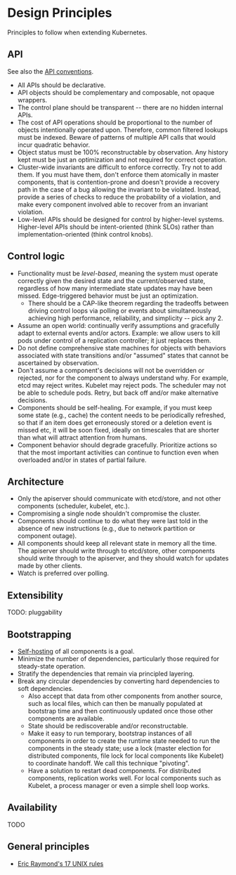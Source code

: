 # Design Principles

Principles to follow when extending Kubernetes.

## API

See also the [API conventions](../../devel/api-conventions.md).

* All APIs should be declarative.
* API objects should be complementary and composable, not opaque wrappers.
* The control plane should be transparent -- there are no hidden internal APIs.
* The cost of API operations should be proportional to the number of objects
intentionally operated upon. Therefore, common filtered lookups must be indexed.
Beware of patterns of multiple API calls that would incur quadratic behavior.
* Object status must be 100% reconstructable by observation. Any history kept
must be just an optimization and not required for correct operation.
* Cluster-wide invariants are difficult to enforce correctly. Try not to add
them. If you must have them, don't enforce them atomically in master components,
that is contention-prone and doesn't provide a recovery path in the case of a
bug allowing the invariant to be violated. Instead, provide a series of checks
to reduce the probability of a violation, and make every component involved able
to recover from an invariant violation.
* Low-level APIs should be designed for control by higher-level systems.
Higher-level APIs should be intent-oriented (think SLOs) rather than
implementation-oriented (think control knobs).

## Control logic

* Functionality must be *level-based*, meaning the system must operate correctly
given the desired state and the current/observed state, regardless of how many
intermediate state updates may have been missed. Edge-triggered behavior must be
just an optimization.
  * There should be a CAP-like theorem regarding the tradeoffs between driving control loops via polling or events about simultaneously achieving high performance, reliability, and simplicity -- pick any 2.
* Assume an open world: continually verify assumptions and gracefully adapt to
external events and/or actors. Example: we allow users to kill pods under
control of a replication controller; it just replaces them.
* Do not define comprehensive state machines for objects with behaviors
associated with state transitions and/or "assumed" states that cannot be
ascertained by observation.
* Don't assume a component's decisions will not be overridden or rejected, nor
for the component to always understand why. For example, etcd may reject writes.
Kubelet may reject pods. The scheduler may not be able to schedule pods. Retry,
but back off and/or make alternative decisions.
* Components should be self-healing. For example, if you must keep some state
(e.g., cache) the content needs to be periodically refreshed, so that if an item
does get erroneously stored or a deletion event is missed etc, it will be soon
fixed, ideally on timescales that are shorter than what will attract attention
from humans.
* Component behavior should degrade gracefully. Prioritize actions so that the
most important activities can continue to function even when overloaded and/or
in states of partial failure.

## Architecture

* Only the apiserver should communicate with etcd/store, and not other
components (scheduler, kubelet, etc.).
* Compromising a single node shouldn't compromise the cluster.
* Components should continue to do what they were last told in the absence of
new instructions (e.g., due to network partition or component outage).
* All components should keep all relevant state in memory all the time. The
apiserver should write through to etcd/store, other components should write
through to the apiserver, and they should watch for updates made by other
clients.
* Watch is preferred over polling.

## Extensibility

TODO: pluggability

## Bootstrapping

* [Self-hosting](http://issue.k8s.io/246) of all components is a goal.
* Minimize the number of dependencies, particularly those required for
steady-state operation.
* Stratify the dependencies that remain via principled layering.
* Break any circular dependencies by converting hard dependencies to soft
dependencies.
  * Also accept that data from other components from another source, such as
local files, which can then be manually populated at bootstrap time and then
continuously updated once those other components are available.
  * State should be rediscoverable and/or reconstructable.
  * Make it easy to run temporary, bootstrap instances of all components in
order to create the runtime state needed to run the components in the steady
state; use a lock (master election for distributed components, file lock for
local components like Kubelet) to coordinate handoff. We call this technique
"pivoting".
  * Have a solution to restart dead components. For distributed components,
replication works well. For local components such as Kubelet, a process manager
or even a simple shell loop works.

## Availability

TODO

## General principles

* [Eric Raymond's 17 UNIX rules](https://en.wikipedia.org/wiki/Unix_philosophy#Eric_Raymond.E2.80.99s_17_Unix_Rules)

